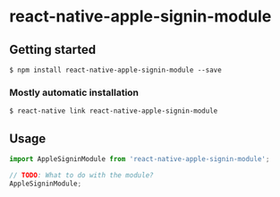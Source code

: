# react-native-apple-signin-module

## Getting started

`$ npm install react-native-apple-signin-module --save`

### Mostly automatic installation

`$ react-native link react-native-apple-signin-module`

## Usage
```javascript
import AppleSigninModule from 'react-native-apple-signin-module';

// TODO: What to do with the module?
AppleSigninModule;
```
